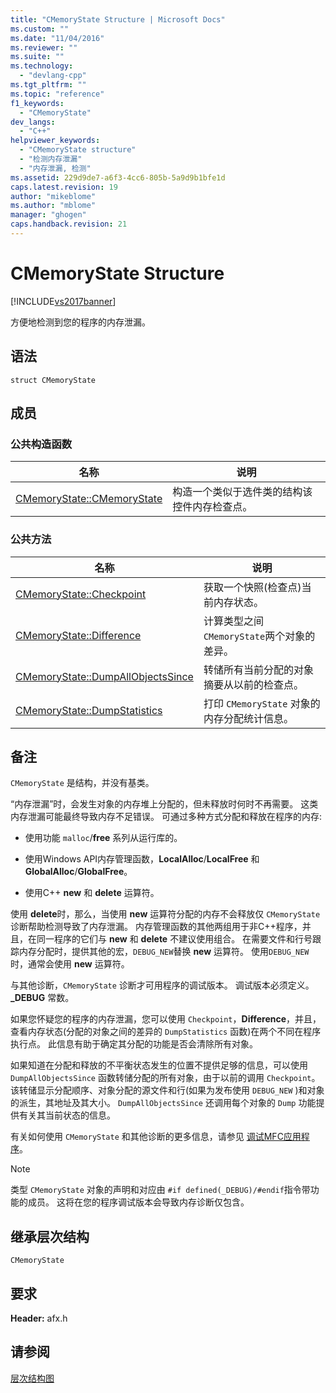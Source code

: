 ```yaml
---
title: "CMemoryState Structure | Microsoft Docs"
ms.custom: ""
ms.date: "11/04/2016"
ms.reviewer: ""
ms.suite: ""
ms.technology: 
  - "devlang-cpp"
ms.tgt_pltfrm: ""
ms.topic: "reference"
f1_keywords: 
  - "CMemoryState"
dev_langs: 
  - "C++"
helpviewer_keywords: 
  - "CMemoryState structure"
  - "检测内存泄漏"
  - "内存泄漏, 检测"
ms.assetid: 229d9de7-a6f3-4cc6-805b-5a9d9b1bfe1d
caps.latest.revision: 19
author: "mikeblome"
ms.author: "mblome"
manager: "ghogen"
caps.handback.revision: 21
---
```

# CMemoryState Structure
[!INCLUDE[vs2017banner](../../assembler/inline/includes/vs2017banner.md)]

方便地检测到您的程序的内存泄漏。  
  
## 语法  
  
```  
struct CMemoryState  
```  
  
## 成员  
  
### 公共构造函数  
  
|名称|说明|  
|--------|--------|  
|[CMemoryState::CMemoryState](../Topic/CMemoryState::CMemoryState.md)|构造一个类似于选件类的结构该控件内存检查点。|  
  
### 公共方法  
  
|名称|说明|  
|--------|--------|  
|[CMemoryState::Checkpoint](../Topic/CMemoryState::Checkpoint.md)|获取一个快照\(检查点\)当前内存状态。|  
|[CMemoryState::Difference](../Topic/CMemoryState::Difference.md)|计算类型之间 `CMemoryState`两个对象的差异。|  
|[CMemoryState::DumpAllObjectsSince](../Topic/CMemoryState::DumpAllObjectsSince.md)|转储所有当前分配的对象摘要从以前的检查点。|  
|[CMemoryState::DumpStatistics](../Topic/CMemoryState::DumpStatistics.md)|打印 `CMemoryState` 对象的内存分配统计信息。|  
  
## 备注  
 `CMemoryState` 是结构，并没有基类。  
  
 “内存泄漏”时，会发生对象的内存堆上分配的，但未释放时何时不再需要。  这类内存泄漏可能最终导致内存不足错误。  可通过多种方式分配和释放在程序的内存:  
  
-   使用功能 `malloc`\/**free** 系列从运行库的。  
  
-   使用Windows API内存管理函数，**LocalAlloc**\/**LocalFree** 和 **GlobalAlloc**\/**GlobalFree**。  
  
-   使用C\+\+ **new** 和 **delete** 运算符。  
  
 使用 **delete**时，那么，当使用 **new** 运算符分配的内存不会释放仅 `CMemoryState` 诊断帮助检测导致了内存泄漏。  内存管理函数的其他两组用于非C\+\+程序，并且，在同一程序的它们与 **new** 和 **delete** 不建议使用组合。  在需要文件和行号跟踪内存分配时，提供其他的宏，`DEBUG_NEW`替换 **new** 运算符。  使用`DEBUG_NEW` 时，通常会使用 **new** 运算符。  
  
 与其他诊断，`CMemoryState` 诊断才可用程序的调试版本。  调试版本必须定义。**\_DEBUG** 常数。  
  
 如果您怀疑您的程序的内存泄漏，您可以使用 `Checkpoint`，**Difference**，并且，查看内存状态\(分配的对象之间的差异的 `DumpStatistics` 函数\)在两个不同在程序执行点。  此信息有助于确定其分配的功能是否会清除所有对象。  
  
 如果知道在分配和释放的不平衡状态发生的位置不提供足够的信息，可以使用 `DumpAllObjectsSince` 函数转储分配的所有对象，由于以前的调用 `Checkpoint`。  该转储显示分配顺序、对象分配的源文件和行\(如果为发布使用 `DEBUG_NEW` \)和对象的派生，其地址及其大小。  `DumpAllObjectsSince` 还调用每个对象的 `Dump` 功能提供有关其当前状态的信息。  
  
 有关如何使用 `CMemoryState` 和其他诊断的更多信息，请参见 [调试MFC应用程序](../Topic/MFC%20Debugging%20Techniques.md)。  
  
> [!NOTE]
>  类型 `CMemoryState` 对象的声明和对应由 `#if defined(_DEBUG)/#endif`指令带功能的成员。  这将在您的程序调试版本会导致内存诊断仅包含。  
  
## 继承层次结构  
 `CMemoryState`  
  
## 要求  
 **Header:** afx.h  
  
## 请参阅  
 [层次结构图](../../mfc/hierarchy-chart.md)